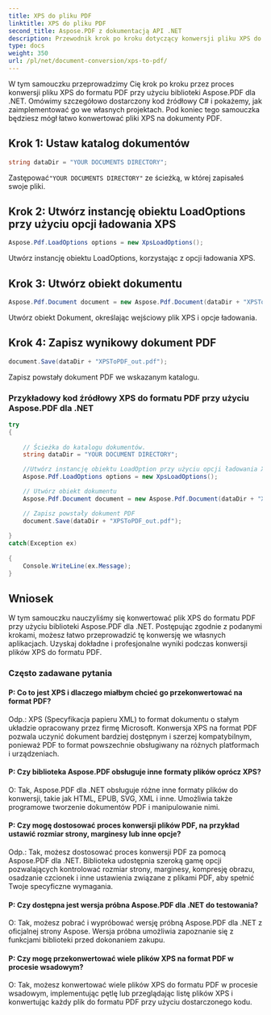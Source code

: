 ```yaml
---
title: XPS do pliku PDF
linktitle: XPS do pliku PDF
second_title: Aspose.PDF z dokumentacją API .NET
description: Przewodnik krok po kroku dotyczący konwersji pliku XPS do formatu PDF za pomocą Aspose.PDF dla .NET.
type: docs
weight: 350
url: /pl/net/document-conversion/xps-to-pdf/
---
```

W tym samouczku przeprowadzimy Cię krok po kroku przez proces konwersji pliku XPS do formatu PDF przy użyciu biblioteki Aspose.PDF dla .NET. Omówimy szczegółowo dostarczony kod źródłowy C# i pokażemy, jak zaimplementować go we własnych projektach. Pod koniec tego samouczka będziesz mógł łatwo konwertować pliki XPS na dokumenty PDF.

## Krok 1: Ustaw katalog dokumentów
```csharp
string dataDir = "YOUR DOCUMENTS DIRECTORY";
```
 Zastępować`"YOUR DOCUMENTS DIRECTORY"` ze ścieżką, w której zapisałeś swoje pliki.

## Krok 2: Utwórz instancję obiektu LoadOptions przy użyciu opcji ładowania XPS
```csharp
Aspose.Pdf.LoadOptions options = new XpsLoadOptions();
```
Utwórz instancję obiektu LoadOptions, korzystając z opcji ładowania XPS.

## Krok 3: Utwórz obiekt dokumentu
```csharp
Aspose.Pdf.Document document = new Aspose.Pdf.Document(dataDir + "XPSToPDF.xps", options);
```
Utwórz obiekt Dokument, określając wejściowy plik XPS i opcje ładowania.

## Krok 4: Zapisz wynikowy dokument PDF
```csharp
document.Save(dataDir + "XPSToPDF_out.pdf");
```
Zapisz powstały dokument PDF we wskazanym katalogu.

### Przykładowy kod źródłowy XPS do formatu PDF przy użyciu Aspose.PDF dla .NET

```csharp
try
{
	
	// Ścieżka do katalogu dokumentów.
	string dataDir = "YOUR DOCUMENT DIRECTORY";

	//Utwórz instancję obiektu LoadOption przy użyciu opcji ładowania XPS
	Aspose.Pdf.LoadOptions options = new XpsLoadOptions();

	// Utwórz obiekt dokumentu
	Aspose.Pdf.Document document = new Aspose.Pdf.Document(dataDir + "XPSToPDF.xps", options);

	// Zapisz powstały dokument PDF
	document.Save(dataDir + "XPSToPDF_out.pdf");
	
}
catch(Exception ex)
   
{
	Console.WriteLine(ex.Message);
}
```

## Wniosek
W tym samouczku nauczyliśmy się konwertować plik XPS do formatu PDF przy użyciu biblioteki Aspose.PDF dla .NET. Postępując zgodnie z podanymi krokami, możesz łatwo przeprowadzić tę konwersję we własnych aplikacjach. Uzyskaj dokładne i profesjonalne wyniki podczas konwersji plików XPS do formatu PDF.

### Często zadawane pytania

#### P: Co to jest XPS i dlaczego miałbym chcieć go przekonwertować na format PDF?

Odp.: XPS (Specyfikacja papieru XML) to format dokumentu o stałym układzie opracowany przez firmę Microsoft. Konwersja XPS na format PDF pozwala uczynić dokument bardziej dostępnym i szerzej kompatybilnym, ponieważ PDF to format powszechnie obsługiwany na różnych platformach i urządzeniach.

#### P: Czy biblioteka Aspose.PDF obsługuje inne formaty plików oprócz XPS?

O: Tak, Aspose.PDF dla .NET obsługuje różne inne formaty plików do konwersji, takie jak HTML, EPUB, SVG, XML i inne. Umożliwia także programowe tworzenie dokumentów PDF i manipulowanie nimi.

#### P: Czy mogę dostosować proces konwersji plików PDF, na przykład ustawić rozmiar strony, marginesy lub inne opcje?

Odp.: Tak, możesz dostosować proces konwersji PDF za pomocą Aspose.PDF dla .NET. Biblioteka udostępnia szeroką gamę opcji pozwalających kontrolować rozmiar strony, marginesy, kompresję obrazu, osadzanie czcionek i inne ustawienia związane z plikami PDF, aby spełnić Twoje specyficzne wymagania.

#### P: Czy dostępna jest wersja próbna Aspose.PDF dla .NET do testowania?

O: Tak, możesz pobrać i wypróbować wersję próbną Aspose.PDF dla .NET z oficjalnej strony Aspose. Wersja próbna umożliwia zapoznanie się z funkcjami biblioteki przed dokonaniem zakupu.

#### P: Czy mogę przekonwertować wiele plików XPS na format PDF w procesie wsadowym?

O: Tak, możesz konwertować wiele plików XPS do formatu PDF w procesie wsadowym, implementując pętlę lub przeglądając listę plików XPS i konwertując każdy plik do formatu PDF przy użyciu dostarczonego kodu.
